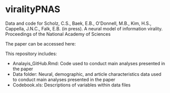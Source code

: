 # viralityPNAS
Data and code for Scholz, C.S., Baek, E.B., O'Donnell, M.B., Kim, H.S., Cappella, J.N.C., Falk, E.B. (in press). A neural model of information virality. Proceedings of the National Academy of Sciences

The paper can be accessed here:

This repository includes:

- Analayis_GitHub.Rmd: Code used to conduct main analyses presented in the paper
- Data folder: Neural, demographic, and article characteristics data used to conduct main analyses presented in the paper
- Codebook.xls: Descriptions of variables within data files
